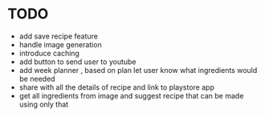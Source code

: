 # TODO
- add save recipe feature
- handle image generation
- introduce caching
- add button to send user to youtube
- add week planner , based on plan let user know what ingredients would be needed
- share with all the details of recipe and link to playstore app
- get all ingredients from image and suggest recipe that can be made using only that